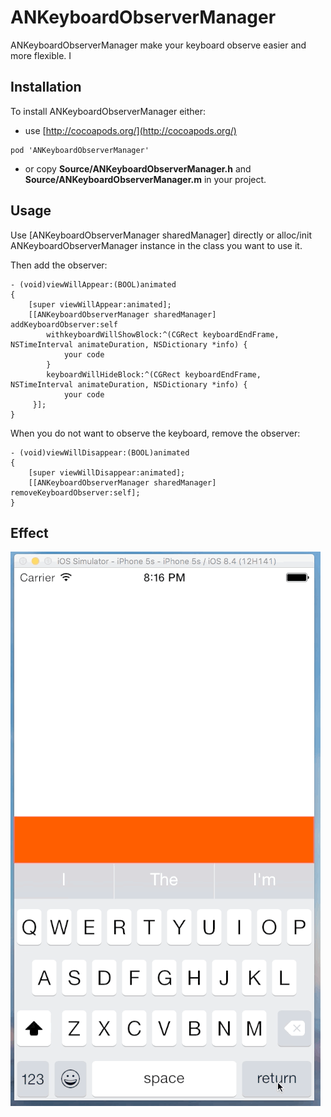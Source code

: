 ANKeyboardObserverManager
====

ANKeyboardObserverManager make your keyboard observe easier and more flexible.
I
## Installation

To install ANKeyboardObserverManager either:

* use [http://cocoapods.org/](http://cocoapods.org/)

```
pod 'ANKeyboardObserverManager'
```

* or copy __Source/ANKeyboardObserverManager.h__ and __Source/ANKeyboardObserverManager.m__ in your project.

## Usage

Use [ANKeyboardObserverManager sharedManager] directly or alloc/init ANKeyboardObserverManager instance in the class you want to use it.

Then add the observer:

``` objc
- (void)viewWillAppear:(BOOL)animated
{
    [super viewWillAppear:animated];
    [[ANKeyboardObserverManager sharedManager] addKeyboardObserver:self
        withkeyboardWillShowBlock:^(CGRect keyboardEndFrame, NSTimeInterval animateDuration, NSDictionary *info) {
        	your code 
        }
        keyboardWillHideBlock:^(CGRect keyboardEndFrame, NSTimeInterval animateDuration, NSDictionary *info) {
            your code
     }];
}
```

When you do not want to observe the keyboard, remove the observer:
``` objc
- (void)viewWillDisappear:(BOOL)animated
{
    [super viewWillDisappear:animated];
    [[ANKeyboardObserverManager sharedManager] removeKeyboardObserver:self];
}
```
## Effect

![Alt text](https://raw.githubusercontent.com/candyan/ANKeyboardObserverManager/master/images/demo.gif)